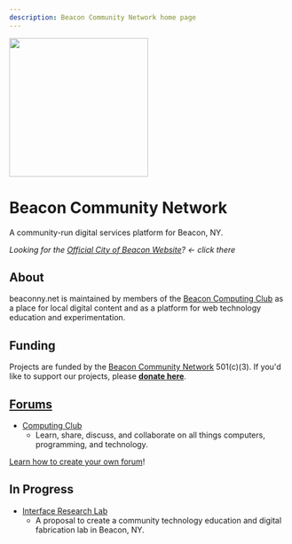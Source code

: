 ```yaml
---
description: Beacon Community Network home page
---
```



<img src="https://user-images.githubusercontent.com/585182/176661352-e05c3841-28e0-4eea-8335-e05a3b02ab81.png" width="250">

# Beacon Community Network


A community-run digital services platform for Beacon, NY.

_Looking for the [Official City of Beacon Website](https://beaconny.gov)? &larr; click there_


## About

beaconny.net is maintained by members of the <a href="http://computing.beaconny.net">Beacon Computing Club</a> as a place for local digital content and as a platform for web technology education and experimentation.


## Funding

Projects are funded by the [Beacon Community Network](https://opencollective.com/beacon-community-network) 501(c)(3). If you'd like to support our projects, please [**donate here**](https://opencollective.com/beacon-community-network/contribute).


## [Forums](forums)

- [Computing Club](http://computing.beaconny.net)
  - Learn, share, discuss, and collaborate on all things computers, programming, and technology.

[Learn how to create your own forum](/pages/beaconny-net/start-a-new-forum)!


## In Progress

- [Interface Research Lab](https://irl.beaconny.net/)
  - A proposal to create a community technology education and digital fabrication lab in Beacon, NY.
